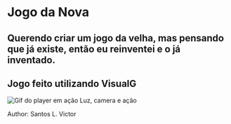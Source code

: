 # Jogo da Nova

## Querendo criar um jogo da velha, mas pensando que já existe, então eu reinventei e o já inventado.

## Jogo feito utilizando VisualG

![Gif do player em ação](https://raw.githubusercontent.com/victorluissantos/jogo-da-nova/main/screen.gif)
Luz, camera e ação

Author: Santos L. Victor
